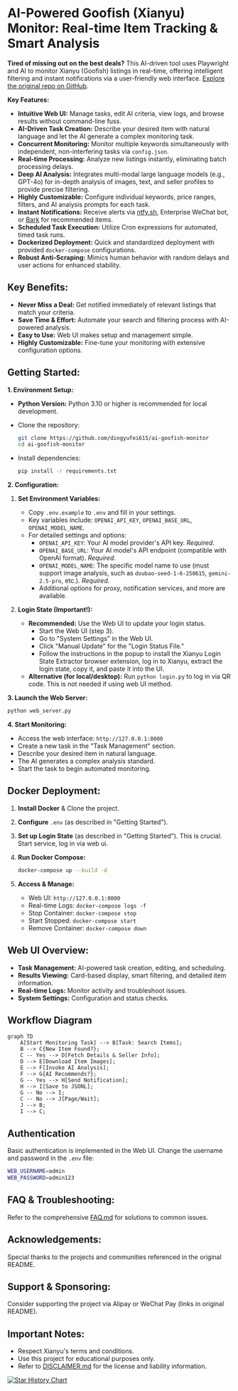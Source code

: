 # AI-Powered Goofish (Xianyu) Monitor: Real-time Item Tracking & Smart Analysis

**Tired of missing out on the best deals?** This AI-driven tool uses Playwright and AI to monitor Xianyu (Goofish) listings in real-time, offering intelligent filtering and instant notifications via a user-friendly web interface.  [Explore the original repo on GitHub](https://github.com/dingyufei615/ai-goofish-monitor).

**Key Features:**

*   **Intuitive Web UI:** Manage tasks, edit AI criteria, view logs, and browse results without command-line fuss.
*   **AI-Driven Task Creation:** Describe your desired item with natural language and let the AI generate a complex monitoring task.
*   **Concurrent Monitoring:** Monitor multiple keywords simultaneously with independent, non-interfering tasks via `config.json`.
*   **Real-time Processing:** Analyze new listings instantly, eliminating batch processing delays.
*   **Deep AI Analysis:** Integrates multi-modal large language models (e.g., GPT-4o) for in-depth analysis of images, text, and seller profiles to provide precise filtering.
*   **Highly Customizable:** Configure individual keywords, price ranges, filters, and AI analysis prompts for each task.
*   **Instant Notifications:** Receive alerts via [ntfy.sh](https://ntfy.sh/), Enterprise WeChat bot, or [Bark](https://bark.day.app/) for recommended items.
*   **Scheduled Task Execution:** Utilize Cron expressions for automated, timed task runs.
*   **Dockerized Deployment:** Quick and standardized deployment with provided `docker-compose` configurations.
*   **Robust Anti-Scraping:** Mimics human behavior with random delays and user actions for enhanced stability.

## Key Benefits:

*   **Never Miss a Deal:** Get notified immediately of relevant listings that match your criteria.
*   **Save Time & Effort:** Automate your search and filtering process with AI-powered analysis.
*   **Easy to Use:** Web UI makes setup and management simple.
*   **Highly Customizable:** Fine-tune your monitoring with extensive configuration options.

## Getting Started:

**1. Environment Setup:**

*   **Python Version:** Python 3.10 or higher is recommended for local development.
*   Clone the repository:

    ```bash
    git clone https://github.com/dingyufei615/ai-goofish-monitor
    cd ai-goofish-monitor
    ```

*   Install dependencies:

    ```bash
    pip install -r requirements.txt
    ```

**2. Configuration:**

1.  **Set Environment Variables:**

    *   Copy `.env.example` to `.env` and fill in your settings.
    *   Key variables include: `OPENAI_API_KEY`, `OPENAI_BASE_URL`, `OPENAI_MODEL_NAME`.
    *   For detailed settings and options:
        *   `OPENAI_API_KEY`: Your AI model provider's API key. *Required*.
        *   `OPENAI_BASE_URL`: Your AI model's API endpoint (compatible with OpenAI format). *Required*.
        *   `OPENAI_MODEL_NAME`: The specific model name to use (must support image analysis, such as `doubao-seed-1-6-250615`, `gemini-2.5-pro`, etc.). *Required*.
        *   Additional options for proxy, notification services, and more are available.

2.  **Login State (Important!):**
    *   **Recommended:** Use the Web UI to update your login status.
        *   Start the Web UI (step 3).
        *   Go to "System Settings" in the Web UI.
        *   Click "Manual Update" for the "Login Status File."
        *   Follow the instructions in the popup to install the Xianyu Login State Extractor browser extension, log in to Xianyu, extract the login state, copy it, and paste it into the UI.
    *   **Alternative (for local/desktop):** Run `python login.py` to log in via QR code. This is not needed if using web UI method.

**3. Launch the Web Server:**

```bash
python web_server.py
```

**4. Start Monitoring:**

*   Access the web interface: `http://127.0.0.1:8000`
*   Create a new task in the "Task Management" section.
*   Describe your desired item in natural language.
*   The AI generates a complex analysis standard.
*   Start the task to begin automated monitoring.

## Docker Deployment:

1.  **Install Docker** & Clone the project.
2.  **Configure** `.env` (as described in "Getting Started").
3.  **Set up Login State** (as described in "Getting Started"). This is crucial.  Start service, log in via web ui.
4.  **Run Docker Compose:**

    ```bash
    docker-compose up --build -d
    ```

5.  **Access & Manage:**

    *   Web UI: `http://127.0.0.1:8000`
    *   Real-time Logs: `docker-compose logs -f`
    *   Stop Container: `docker-compose stop`
    *   Start Stopped: `docker-compose start`
    *   Remove Container: `docker-compose down`

## Web UI Overview:

*   **Task Management:** AI-powered task creation, editing, and scheduling.
*   **Results Viewing:** Card-based display, smart filtering, and detailed item information.
*   **Real-time Logs:** Monitor activity and troubleshoot issues.
*   **System Settings:** Configuration and status checks.

## Workflow Diagram

```mermaid
graph TD
    A[Start Monitoring Task] --> B[Task: Search Items];
    B --> C{New Item Found?};
    C -- Yes --> D[Fetch Details & Seller Info];
    D --> E[Download Item Images];
    E --> F[Invoke AI Analysis];
    F --> G{AI Recommends?};
    G -- Yes --> H[Send Notification];
    H --> I[Save to JSONL];
    G -- No --> I;
    C -- No --> J[Page/Wait];
    J --> B;
    I --> C;
```

## Authentication
Basic authentication is implemented in the Web UI.  Change the username and password in the `.env` file:
```bash
WEB_USERNAME=admin
WEB_PASSWORD=admin123
```

## FAQ & Troubleshooting:

Refer to the comprehensive [FAQ.md](FAQ.md) for solutions to common issues.

## Acknowledgements:

Special thanks to the projects and communities referenced in the original README.

## Support & Sponsoring:

Consider supporting the project via Alipay or WeChat Pay (links in original README).

## Important Notes:

*   Respect Xianyu's terms and conditions.
*   Use this project for educational purposes only.
*   Refer to [DISCLAIMER.md](DISCLAIMER.md) for the license and liability information.

[![Star History Chart](https://api.star-history.com/svg?repos=dingyufei615/ai-goofish-monitor&type=Date)](https://star-history.com/#dingyufei615/ai-goofish-monitor&Date)